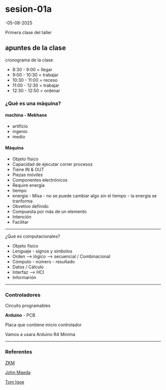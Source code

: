 # sesion-01a

-05-08-2025

Primera clase del taller

## apuntes de la clase

cronograma de la clase

- 8:30 - 9:00 = llegar
- 9:00 - 10:30 = trabajar
- 10:30 - 11:00 = receso
- 11:00 - 12:30 = trabajar
- 12:30 - 12:50 = ordenar

### ¿Qué es una máquina?

#### machina - Mekhane

- artificio
- ingenio
- medio

#### Máquina

- Objeto físico
- Capacidad de ejecutar correr procesos
- Tiene IN & OUT
- Piezas móviles
- Componentes electrónicos
- Require energía
- tiempo
- energía - Misa - no se puede cambiar algo sin el tiempo - la energía se tranforma
- Obvetivo definido
- Compuesta por más de un elemento
- Intención
- Facilitar

---

¿Qué es computacionales?

- Objeto físico
- Lenguaje - signos y símbolos
- Orden --> lógico --> secuencial / Combinacional
- Cómputo - número - resultado
- Datos / Cálculo
- Interfaz --> HCI
- Informarión

---

### Controladores

Circuito programables

**Arduino** - PCB

Placa que contiene micro controlador

Vamos a usara Arduino R4 Minima

---

### Referentes

[ZKM](https://zkm.de/en)

[John Maeda](https://www.artfutura.org/02/maeda.html)

[Tom Igoe](https://wiki.yowu.dev/es/Knowledge-base/Dictionary/Person/tom-igoe-arduino-creator)
